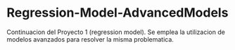 # Regression-Model-AdvancedModels
Continuacion del Proyecto 1 (regression model). Se emplea la utilizacion de modelos avanzados para resolver la misma problematica.
